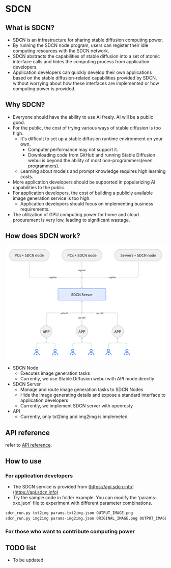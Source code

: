 # SDCN

## **What is SDCN?**

- SDCN is an infrastructure for sharing stable diffusion computing power.
- By running the SDCN node program, users can register their idle computing resources with the SDCN network.
- SDCN abstracts the capabilities of stable diffusion into a set of atomic interface calls and hides the computing process from application developers.
- Application developers can quickly develop their own applications based on the stable diffusion-related capabilities provided by SDCN, without worrying about how these interfaces are implemented or how computing power is provided.

## **Why SDCN?**

- Everyone should have the ability to use AI freely. AI will be a public good.
- For the public, the cost of trying various ways of stable diffusion is too high.
    - It's difficult to set up a stable diffusion runtime environment on your own.
        - Computer performance may not support it.
        - Downloading code from GitHub and running Stable Diffusion webui is beyond the ability of most non-programmers(even programmers).
    - Learning about models and prompt knowledge requires high learning costs.
- More application developers should be supported in popularizing AI capabilities to the public.
- For application developers, the cost of building a publicly available image generation service is too high.
    - Application developers should focus on implementing business requirements.
- The utilization of GPU computing power for home and cloud procurement is very low, leading to significant wastage.

## **How does SDCN work?**

![SDCN structure](imgs/sdcn_structure_image.png)

- SDCN Node
  - Executes image generation tasks
  - Currently, we use Stable Diffusion webui with API mode directly
- SDCN Server
  - Manage and route image generation tasks to SDCN Nodes
  - Hide the image generating details and expose a standard interface to application developers
  - Currently, we implement SDCN server with openresty
- API
  - Currently, only txt2img and img2img is implemeted

## **API reference**
refer to [API reference](doc/api.md).

## **How to use**

### For application developers

- The SDCN service is provided from [https://api.sdcn.info](https://api.sdcn.info)
- Try the sample code in folder example. You can modify the 'params-xxx.json' file to experiment with different parameter combinations.

```bash
sdcn_run.py txt2img params-txt2img.json OUTPUT_IMAGE.png
sdcn_run.py img2img params-img2img.json ORIGINAL_IMAGE.png OUTPUT_IMAGE.png
```

### For those who want to contribute computing power

## TODO list

- To be updated
